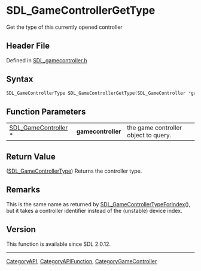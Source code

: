 # SDL_GameControllerGetType

Get the type of this currently opened controller

## Header File

Defined in [SDL_gamecontroller.h](https://github.com/libsdl-org/SDL/blob/SDL2/include/SDL_gamecontroller.h)

## Syntax

```c
SDL_GameControllerType SDL_GameControllerGetType(SDL_GameController *gamecontroller);
```

## Function Parameters

|                                            |                    |                                      |
| ------------------------------------------ | ------------------ | ------------------------------------ |
| [SDL_GameController](SDL_GameController) * | **gamecontroller** | the game controller object to query. |

## Return Value

([SDL_GameControllerType](SDL_GameControllerType)) Returns the controller
type.

## Remarks

This is the same name as returned by
[SDL_GameControllerTypeForIndex](SDL_GameControllerTypeForIndex)(), but it
takes a controller identifier instead of the (unstable) device index.

## Version

This function is available since SDL 2.0.12.





----
[CategoryAPI](CategoryAPI), [CategoryAPIFunction](CategoryAPIFunction), [CategoryGameController](CategoryGameController)

